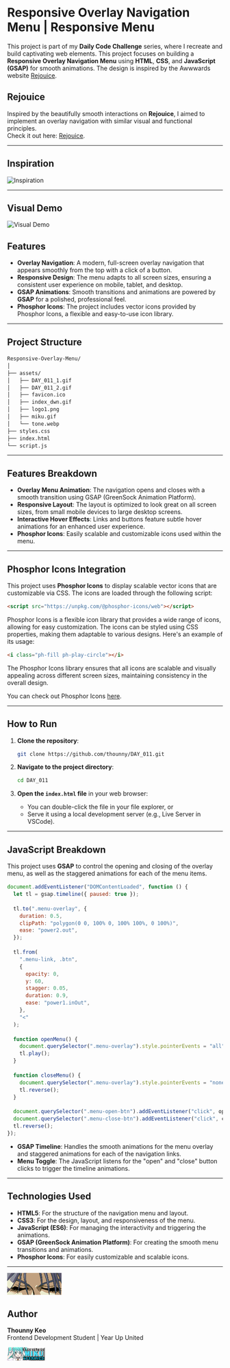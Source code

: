 # Responsive Overlay Navigation Menu | Responsive Menu

This project is part of my **Daily Code Challenge** series, where I recreate and build captivating web elements. This project focuses on building a **Responsive Overlay Navigation Menu** using **HTML**, **CSS**, and **JavaScript (GSAP)** for smooth animations. The design is inspired by the Awwwards website [Rejouice](https://rejouice.com/).

## Rejouice

Inspired by the beautifully smooth interactions on **Rejouice**, I aimed to implement an overlay navigation with similar visual and functional principles.  
Check it out here: [Rejouice](https://rejouice.com/).

---

## Inspiration

![Inspiration](./assets/DAY_011_2.gif)

---

## Visual Demo

![Visual Demo](./assets/DAY_011_1.gif)

## Features

- **Overlay Navigation**: A modern, full-screen overlay navigation that appears smoothly from the top with a click of a button.
- **Responsive Design**: The menu adapts to all screen sizes, ensuring a consistent user experience on mobile, tablet, and desktop.
- **GSAP Animations**: Smooth transitions and animations are powered by **GSAP** for a polished, professional feel.
- **Phosphor Icons**: The project includes vector icons provided by Phosphor Icons, a flexible and easy-to-use icon library.

---

## Project Structure

```bash
Responsive-Overlay-Menu/
│
├── assets/
│   ├── DAY_011_1.gif
│   ├── DAY_011_2.gif
│   ├── favicon.ico
│   ├── index_dwn.gif
│   ├── logo1.png
│   ├── miku.gif
│   └── tone.webp
├── styles.css
├── index.html
└── script.js
```

---

## Features Breakdown

- **Overlay Menu Animation**: The navigation opens and closes with a smooth transition using GSAP (GreenSock Animation Platform).
- **Responsive Layout**: The layout is optimized to look great on all screen sizes, from small mobile devices to large desktop screens.
- **Interactive Hover Effects**: Links and buttons feature subtle hover animations for an enhanced user experience.
- **Phosphor Icons**: Easily scalable and customizable icons used within the menu.

---

## Phosphor Icons Integration

This project uses **Phosphor Icons** to display scalable vector icons that are customizable via CSS. The icons are loaded through the following script:

```html
<script src="https://unpkg.com/@phosphor-icons/web"></script>
```

Phosphor Icons is a flexible icon library that provides a wide range of icons, allowing for easy customization. The icons can be styled using CSS properties, making them adaptable to various designs. Here's an example of its usage:

```html
<i class="ph-fill ph-play-circle"></i>
```

The Phosphor Icons library ensures that all icons are scalable and visually appealing across different screen sizes, maintaining consistency in the overall design.

You can check out Phosphor Icons [here](https://phosphoricons.com/).

---

## How to Run

1. **Clone the repository**:

   ```bash
   git clone https://github.com/thounny/DAY_011.git
   ```

2. **Navigate to the project directory**:

   ```bash
   cd DAY_011
   ```

3. **Open the `index.html` file** in your web browser:

   - You can double-click the file in your file explorer, or
   - Serve it using a local development server (e.g., Live Server in VSCode).

---

## JavaScript Breakdown

This project uses **GSAP** to control the opening and closing of the overlay menu, as well as the staggered animations for each of the menu items.

```javascript
document.addEventListener("DOMContentLoaded", function () {
  let tl = gsap.timeline({ paused: true });

  tl.to(".menu-overlay", {
    duration: 0.5,
    clipPath: "polygon(0 0, 100% 0, 100% 100%, 0 100%)",
    ease: "power2.out",
  });

  tl.from(
    ".menu-link, .btn",
    {
      opacity: 0,
      y: 60,
      stagger: 0.05,
      duration: 0.9,
      ease: "power1.inOut",
    },
    "<"
  );

  function openMenu() {
    document.querySelector(".menu-overlay").style.pointerEvents = "all";
    tl.play();
  }

  function closeMenu() {
    document.querySelector(".menu-overlay").style.pointerEvents = "none";
    tl.reverse();
  }

  document.querySelector(".menu-open-btn").addEventListener("click", openMenu);
  document.querySelector(".menu-close-btn").addEventListener("click", closeMenu);
  tl.reverse();
});
```

- **GSAP Timeline**: Handles the smooth animations for the menu overlay and staggered animations for each of the navigation links.
- **Menu Toggle**: The JavaScript listens for the "open" and "close" button clicks to trigger the timeline animations.

---

## Technologies Used

- **HTML5**: For the structure of the navigation menu and layout.
- **CSS3**: For the design, layout, and responsiveness of the menu.
- **JavaScript (ES6)**: For managing the interactivity and triggering the animations.
- **GSAP (GreenSock Animation Platform)**: For creating the smooth menu transitions and animations.
- **Phosphor Icons**: For easily customizable and scalable icons.

---

![Logo](./assets/index_dwn.gif)

## Author

**Thounny Keo**  
Frontend Development Student | Year Up United

![miku](./assets/miku.gif)
